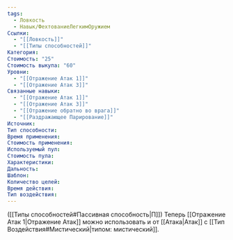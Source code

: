 ```yaml
---
tags:
  - Ловкость
  - Навык/ФехтованиеЛегкимОружием
Ссылки:
  - "[[Ловкость]]"
  - "[[Типы способностей]]"
Категория: 
Стоимость: "25"
Стоимость выкупа: "60"
Уровни:
  - "[[Отражение Атак 1]]"
  - "[[Отражение Атак 3]]"
Связанные навыки:
  - "[[Отражение Атак 1]]"
  - "[[Отражение Атак 3]]"
  - "[[Отражение обратно во врага]]"
  - "[[Раздражающее Парирование]]"
Источник:
Тип способности:
Время применения:
Стоимость применения:
Используемый пул:
Стоимость пула:
Характеристики:
Дальность:
Шаблон:
Количество целей:
Время действия:
Тип воздействия:
---
```

([[Типы способностей#Пассивная способность|П]]) Теперь [[Отражение Атак 1|Отражение Атак]] можно использовать и от [[Атака|Атак]] с [[Тип Воздействия#Мистический|типом: мистический]].